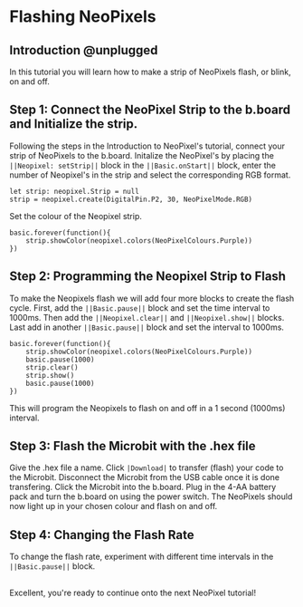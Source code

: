 # Flashing NeoPixels

## Introduction @unplugged

In this tutorial you will learn how to make a strip of NeoPixels flash, or blink, on and off.

## Step 1: Connect the NeoPixel Strip to the b.board and Initialize the strip.

Following the steps in the Introduction to NeoPixel's tutorial, connect your strip of NeoPixels to the b.board. Initalize the NeoPixel's by placing the ``||Neopixel: setStrip||`` block in the ``||Basic.onStart||`` block, enter the number of Neopixel's in the strip and select the corresponding RGB format. 

```blocks
let strip: neopixel.Strip = null
strip = neopixel.create(DigitalPin.P2, 30, NeoPixelMode.RGB)
```

Set the colour of the Neopixel strip. 

```blocks
basic.forever(function(){
    strip.showColor(neopixel.colors(NeoPixelColours.Purple))
})
```

## Step 2: Programming the Neopixel Strip to Flash 

To make the Neopixels flash we will add  four more blocks to create the flash cycle. First, add the ``||Basic.pause||`` block and set the time interval to 1000ms. Then add the ``||Neopixel.clear||`` and ``||Neopixel.show||`` blocks. Last add in another ``||Basic.pause||`` block and set the interval to 1000ms. 

```blocks
basic.forever(function(){
    strip.showColor(neopixel.colors(NeoPixelColours.Purple))
    basic.pause(1000)
    strip.clear()
    strip.show()
    basic.pause(1000)
})
```

This will program the Neopixels to flash on and off in a 1 second (1000ms) interval.

## Step 3: Flash the Microbit with the .hex file

Give the .hex file a name. Click ``|Download|`` to transfer (flash) your code to the Microbit. Disconnect the Microbit from the USB cable once it is done transfering. Click the Microbit into the b.board. Plug in the 4-AA battery pack and turn the b.board on using the power switch. The NeoPixels should now light up in your chosen colour and flash on and off.

## Step 4: Changing the Flash Rate

To change the flash rate, experiment with different time intervals in the ``||Basic.pause||`` block.

## 
Excellent, you're ready to continue onto the next NeoPixel tutorial!
